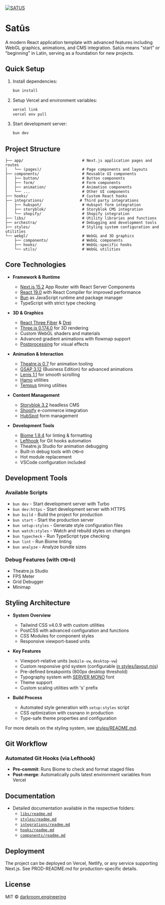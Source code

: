 [![SATUS](https://assets.darkroom.engineering/satus/banner.gif)](https://github.com/darkroomengineering/satus)

# Satūs

A modern React application template with advanced features including WebGL graphics, animations, and CMS integration. Satūs means "start" or "beginning" in Latin, serving as a foundation for new projects.

## Quick Setup

1. Install dependencies:
   ```bash
   bun install
   ```

2. Setup Vercel and environment variables:
   ```bash
   vercel link
   vercel env pull
   ```

3. Start development server:
   ```bash
   bun dev
   ```

## Project Structure

```
├── app/                          # Next.js application pages and routes
│   └── (pages)/                  # Page components and layouts
├── components/                   # Reusable UI components
│   ├── button/                   # Button components
│   ├── form/                     # Form components
│   ├── animation/                # Animation components
│   └── ...                       # Other UI components
├── hooks/                        # Custom React hooks
├── integrations/                # Third party integrations
│   ├── hubspot/                  # Hubspot form integration
│   ├── storyblok/                # Storyblok CMS integration
│   └── shopify/                  # Shopify integration
├── libs/                         # Utility libraries and functions
├── orchestra/                    # Debugging and development tools
├── styles/                       # Styling system configuration and utilities
└── webgl/                        # WebGL and 3D graphics
    ├── components/               # WebGL components
    ├── hooks/                    # WebGL-specific hooks
    └── utils/                    # WebGL utilities
```

## Core Technologies

- **Framework & Runtime**
  - [Next.js 15.2](https://nextjs.org) App Router with React Server Components
  - [React 19.0](https://react.dev) with React Compiler for improved performance
  - [Bun](https://bun.sh) as JavaScript runtime and package manager
  - TypeScript with strict type checking

- **3D & Graphics**
  - [React Three Fiber](https://docs.pmnd.rs/react-three-fiber) & [Drei](https://github.com/pmndrs/drei)
  - [Three.js 0.174.0](https://threejs.org/) for 3D rendering
  - Custom WebGL shaders and materials
  - Advanced gradient animations with flowmap support
  - [Postprocessing](https://pmndrs.github.io/postprocessing) for visual effects

- **Animation & Interaction**
  - [Theatre.js 0.7](https://www.theatrejs.com/) for animation tooling
  - [GSAP 3.12](https://greensock.com/gsap/) (Business Edition) for advanced animations
  - [Lenis 1.1](https://github.com/darkroomengineering/lenis) for smooth scrolling
  - [Hamo](https://github.com/darkroomengineering/hamo) utilities
  - [Tempus](https://github.com/darkroomengineering/tempus) timing utilities

- **Content Management**
  - [Storyblok 3.2](https://www.storyblok.com/) headless CMS
  - [Shopify](https://www.shopify.com/) e-commerce integration
  - [HubSpot](https://www.hubspot.com/) form management

- **Development Tools**
  - [Biome 1.9.4](https://biomejs.dev/) for linting & formatting
  - [Lefthook](https://github.com/evilmartians/lefthook) for Git hooks automation
  - Theatre.js Studio for animation debugging
  - Built-in debug tools with `CMD+O`
  - Hot module replacement
  - VSCode configuration included

## Development Tools

### Available Scripts
- `bun dev` - Start development server with Turbo
- `bun dev:https` - Start development server with HTTPS
- `bun build` - Build the project for production
- `bun start` - Start the production server
- `bun setup:styles` - Generate style configuration files
- `bun watch:styles` - Watch and rebuild styles on changes
- `bun typecheck` - Run TypeScript type checking
- `bun lint` - Run Biome linting
- `bun analyze` - Analyze bundle sizes

### Debug Features (with `CMD+O`)
- Theatre.js Studio
- FPS Meter
- Grid Debugger
- Minimap

## Styling Architecture

- **System Overview**
  - Tailwind CSS v4.0.9 with custom utilities
  - PostCSS with advanced configuration and functions
  - CSS Modules for component styles
  - Responsive viewport-based units

- **Key Features**
  - Viewport-relative units (`mobile-vw`, `desktop-vw`)
  - Custom responsive grid system (configurable [in styles/layout.mjs](/styles/layout.mjs))
  - Pre-defined breakpoints (800px desktop threshold)
  - Typography system with [SERVER MONO](https://github.com/internet-development/www-server-mono) font
  - Theme support
  - Custom scaling utilities with 's' prefix

- **Build Process**
  - Automated style generation with `setup:styles` script
  - CSS optimization with cssnano in production
  - Type-safe theme properties and configuration

For more details on the styling system, see [styles/README.md](/styles/README.md).

## Git Workflow

### Automated Git Hooks (via Lefthook)
- **Pre-commit**: Runs Biome to check and format staged files
- **Post-merge**: Automatically pulls latest environment variables from Vercel

## Documentation

- Detailed documentation available in the respective folders:
  - [`libs/readme.md`](/libs/readme.md)
  - [`styles/readme.md`](/styles/readme.md)
  - [`integrations/readme.md`](/integrations/readme.md)
  - [`hooks/readme.md`](/hooks/readme.md)
  - [`components/readme.md`](/components/readme.md)

## Deployment

The project can be deployed on Vercel, Netlify, or any service supporting Next.js. See PROD-README.md for production-specific details.

## License

MIT © [darkroom.engineering](https://github.com/darkroomengineering)